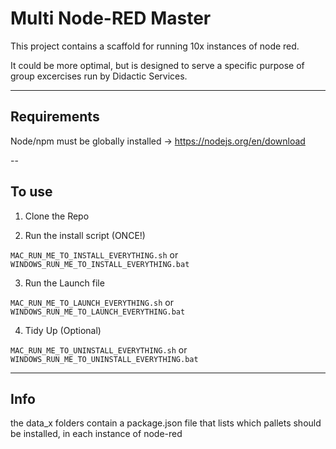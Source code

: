 # Multi Node-RED Master

This project contains a scaffold for running 10x instances of node red.

It could be more optimal, but is designed to serve a specific purpose of group excercises run by Didactic Services.


---

## Requirements
Node/npm must be globally installed -> https://nodejs.org/en/download

--

## To use

1. Clone the Repo

2. Run the install script (ONCE!)

```MAC_RUN_ME_TO_INSTALL_EVERYTHING.sh``` or ``` WINDOWS_RUN_ME_TO_INSTALL_EVERYTHING.bat```

3. Run the Launch file

```MAC_RUN_ME_TO_LAUNCH_EVERYTHING.sh``` or ``` WINDOWS_RUN_ME_TO_LAUNCH_EVERYTHING.bat```

4. Tidy Up (Optional)

```MAC_RUN_ME_TO_UNINSTALL_EVERYTHING.sh``` or ``` WINDOWS_RUN_ME_TO_UNINSTALL_EVERYTHING.bat```


---

## Info
the data_x folders contain a package.json file that lists which pallets should be installed, in each instance of node-red 